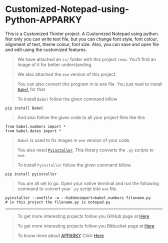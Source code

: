 # Customized-Notepad-using-Python-APPARKY

This is a Customized Tkinter project. A Customized Notepad using python. 
Not only you can write text file, but you can change font style, font colour, 
alignment of text, theme colour, font size. Also, you can save and open file and edit using 
the customized features.


> We have attached an `ss/` folder with this project `remo`. You'll find an Image of it for better understanding.
> 
> We also attached the `exe` version of this project.

> You can also convert this program in to exe file. You just neet to install [`Babel`](https://babel.pocoo.org/en/latest/) for that
> 
> To install `Babel` follow the given command billow
```commandline
pip install Babel
```

> And also follow the given code to all your project files like this
```commandline
from babel.numbers import *
from babel.dates import *
```
> `Babel` is used to fix images in `exe` version of your code.
> 
> You also need [`Pyinstaller`](https://pyinstaller.org/en/stable/). This library converts the `.py` scripts to `exe`.
> 
> To install `Pyinstaller` follow the given command billow.
```commandline
pip install pyinstaller
```

> You are all set to go. Open your native terminal and run the following command to convert your `.py` script into `exe` file.
```commandline
pyinstaller --onefile -w --hiddenimport=babel.numbers filename.py   
# in this project the filename.py is notepad.py
```




-------------------
> 
> To get more interesting projects follow you GitHub page at [Here](https://github.com/Apparky)
> 
> To get more interesting projects follow you Bitbucket page at [Here](https://bitbucket.org/apparky-web/workspace/overview)
> 
> To know more about [APPARKY](https://apparky-soumenmtec-gmailcom.vercel.app/) Click [Here](https://apparky-soumenmtec-gmailcom.vercel.app/)

